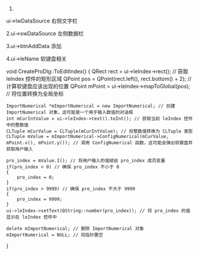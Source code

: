 1.
ui->lwDataSource  右侧文字栏

2.ui->swDataSource   左侧数据栏

3.ui->btnAddData   添加

4.ui->leName    软键盘相关

void CreateProDlg::ToEditIndex()
{
    QRect rect = ui->leIndex->rect(); // 获取 leIndex 控件的矩形区域
    QPoint pos = QPoint(rect.left(), rect.bottom() + 2); // 计算软键盘应该出现的位置
    QPoint mPoint = ui->leIndex->mapToGlobal(pos); // 将位置转换为全局坐标

    ImportNumerical *mImportNumerical = new ImportNumerical; // 创建 ImportNumerical 对象，这可能是一个用于输入数值的对话框
    int mCurIntValue = ui->leIndex->text().toInt(); // 获取当前 leIndex 控件中的整数值
    CLTuple mCurValue = CLTuple(mCurIntValue); // 将整数值转换为 CLTuple 类型
    CLTuple mValue = mImportNumerical->ConfigNumerical(mCurValue, mPoint.x(), mPoint.y()); // 调用 ConfigNumerical 函数，这可能会弹出软键盘并获取用户输入

    pro_index = mValue.I(); // 将用户输入的值赋给 pro_index 成员变量
    if(pro_index < 0) // 确保 pro_index 不小于 0
    {
        pro_index = 0;
    }
    if(pro_index > 9999) // 确保 pro_index 不大于 9999
    {
        pro_index = 9999;
    }
    ui->leIndex->setText(QString::number(pro_index)); // 将 pro_index 的值显示在 leIndex 控件中

    delete mImportNumerical; // 删除 ImportNumerical 对象
    mImportNumerical = NULL; // 将指针置空
}



